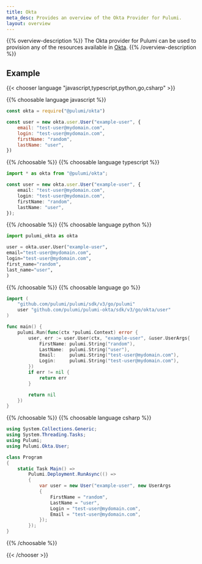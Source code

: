 ```yaml
---
title: Okta
meta_desc: Provides an overview of the Okta Provider for Pulumi.
layout: overview
---
```


{{% overview-description %}}
The Okta provider for Pulumi can be used to provision any of the resources available in [Okta](https://www.okta.com/).
{{% /overview-description %}}

## Example

{{< chooser language "javascript,typescript,python,go,csharp" >}}

{{% choosable language javascript %}}

```javascript
const okta = require("@pulumi/okta")

const user = new okta.user.User("example-user", {
    email: "test-user@mydomain.com",
    login: "test-user@mydomain.com",
    firstName: "random",
    lastName: "user",
})
```

{{% /choosable %}}
{{% choosable language typescript %}}

```typescript
import * as okta from "@pulumi/okta";

const user = new okta.user.User("example-user", {
    email: "test-user@mydomain.com",
    login: "test-user@mydomain.com",
    firstName: "random",
    lastName: "user",
});
```

{{% /choosable %}}
{{% choosable language python %}}

```python
import pulumi_okta as okta

user = okta.user.User("example-user",
email="test-user@mydomain.com",
login="test-user@mydomain.com",
first_name="random",
last_name="user",
)
```

{{% /choosable %}}
{{% choosable language go %}}

```go
import (
	"github.com/pulumi/pulumi/sdk/v3/go/pulumi"
	user "github.com/pulumi/pulumi-okta/sdk/v3/go/okta/user"
)

func main() {
	pulumi.Run(func(ctx *pulumi.Context) error {
		user, err := user.User(ctx, "example-user", &user.UserArgs{
			FirstName: pulumi.String("random"),
			LastName:  pulumi.String("user"),
			Email:     pulumi.String("test-user@mydomain.com"),
			Login:     pulumi.String("test-user@mydomain.com"),
		})
		if err != nil {
			return err
		}

		return nil
	})
}
```

{{% /choosable %}}
{{% choosable language csharp %}}

```csharp
using System.Collections.Generic;
using System.Threading.Tasks;
using Pulumi;
using Pulumi.Okta.User;

class Program
{
    static Task Main() =>
        Pulumi.Deployment.RunAsync(() =>
        {
            var user = new User("example-user", new UserArgs
            {
                FirstName = "random",
                LastName = "user",
                Login = "test-user@mydomain.com",
                Email = "test-user@mydomain.com",
            });
        });
}
```

{{% /choosable %}}

{{< /chooser >}}
